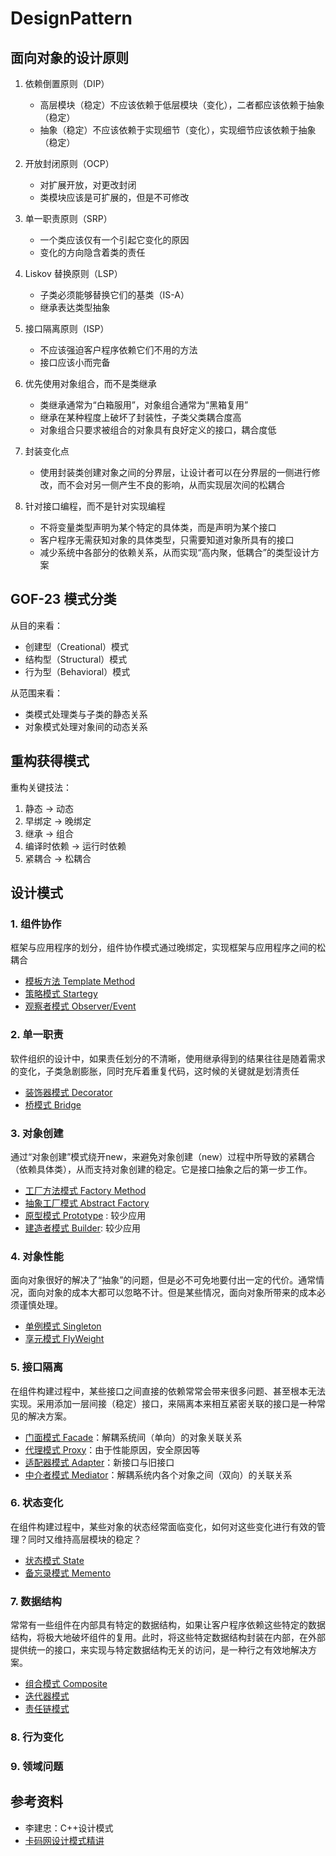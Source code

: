 # DesignPattern

## 面向对象的设计原则

1. 依赖倒置原则（DIP）
   - 高层模块（稳定）不应该依赖于低层模块（变化），二者都应该依赖于抽象（稳定）
   - 抽象（稳定）不应该依赖于实现细节（变化），实现细节应该依赖于抽象（稳定）

2. 开放封闭原则（OCP）
   - 对扩展开放，对更改封闭
   - 类模块应该是可扩展的，但是不可修改

3. 单一职责原则（SRP）
    - 一个类应该仅有一个引起它变化的原因
    - 变化的方向隐含着类的责任

4. Liskov 替换原则（LSP）
    - 子类必须能够替换它们的基类（IS-A）
    - 继承表达类型抽象

5. 接口隔离原则（ISP）
    - 不应该强迫客户程序依赖它们不用的方法
    - 接口应该小而完备
  
6. 优先使用对象组合，而不是类继承
   - 类继承通常为“白箱服用”，对象组合通常为“黑箱复用”
   - 继承在某种程度上破坏了封装性，子类父类耦合度高
   - 对象组合只要求被组合的对象具有良好定义的接口，耦合度低

7. 封装变化点
   - 使用封装类创建对象之间的分界层，让设计者可以在分界层的一侧进行修改，而不会对另一侧产生不良的影响，从而实现层次间的松耦合

8. 针对接口编程，而不是针对实现编程
   - 不将变量类型声明为某个特定的具体类，而是声明为某个接口
   - 客户程序无需获知对象的具体类型，只需要知道对象所具有的接口
   - 减少系统中各部分的依赖关系，从而实现“高内聚，低耦合”的类型设计方案

## GOF-23 模式分类
从目的来看：
- 创建型（Creational）模式
- 结构型（Structural）模式
- 行为型（Behavioral）模式

从范围来看：
- 类模式处理类与子类的静态关系
- 对象模式处理对象间的动态关系

## 重构获得模式

重构关键技法：
1. 静态 -> 动态
2. 早绑定 -> 晚绑定
3. 继承 -> 组合
4. 编译时依赖 -> 运行时依赖
5. 紧耦合 -> 松耦合

## 设计模式

### 1. 组件协作

框架与应用程序的划分，组件协作模式通过晚绑定，实现框架与应用程序之间的松耦合

- [模板方法 Template Method](01.模板方法.md)
- [策略模式 Startegy](02.策略模式.md)
- [观察者模式 Observer/Event](03.观察者模式.md)

### 2. 单一职责

软件组织的设计中，如果责任划分的不清晰，使用继承得到的结果往往是随着需求的变化，子类急剧膨胀，同时充斥着重复代码，这时候的关键就是划清责任

- [装饰器模式 Decorator](04.装饰器模式.md)
- [桥模式 Bridge](05.桥模式.md)

### 3. 对象创建

通过“对象创建”模式绕开new，来避免对象创建（new）过程中所导致的紧耦合（依赖具体类），从而支持对象创建的稳定。它是接口抽象之后的第一步工作。

- [工厂方法模式 Factory Method](06.工厂模式.md)
- [抽象工厂模式 Abstract Factory](07.抽象工厂模式.md)
- [原型模式 Prototype](08.原型模式.md) : 较少应用
- [建造者模式 Builder](09.构建器模式.md): 较少应用

### 4. 对象性能

面向对象很好的解决了“抽象”的问题，但是必不可免地要付出一定的代价。通常情况，面向对象的成本大都可以忽略不计。但是某些情况，面向对象所带来的成本必须谨慎处理。

- [单例模式 Singleton](10.单例模式.md)
- [享元模式 FlyWeight](11.享元模式.md)

### 5. 接口隔离

在组件构建过程中，某些接口之间直接的依赖常常会带来很多问题、甚至根本无法实现。采用添加一层间接（稳定）接口，来隔离本来相互紧密关联的接口是一种常见的解决方案。

- [门面模式 Facade](12.门面模式.md)：解耦系统间（单向）的对象关联关系
- [代理模式 Proxy](13.代理模式.md)：由于性能原因，安全原因等
- [适配器模式 Adapter](14.适配器模式.md)：新接口与旧接口
- [中介者模式 Mediator](15.中介者模式.md)：解耦系统内各个对象之间（双向）的关联关系

### 6. 状态变化

在组件构建过程中，某些对象的状态经常面临变化，如何对这些变化进行有效的管理？同时又维持高层模块的稳定？

- [状态模式 State](16.状态模式.md)
- [备忘录模式 Memento](17.备忘录模式.md)

### 7. 数据结构

常常有一些组件在内部具有特定的数据结构，如果让客户程序依赖这些特定的数据结构，将极大地破坏组件的复用。此时，将这些特定数据结构封装在内部，在外部提供统一的接口，来实现与特定数据结构无关的访问，是一种行之有效地解决方案。

- [组合模式 Composite](18.组合模式.md)
- [迭代器模式]()
- [责任链模式]()

### 8. 行为变化

### 9. 领域问题


## 参考资料

- 李建忠：C++设计模式
- [卡码网设计模式精讲](https://github.com/youngyangyang04/kama-DesignPattern)
